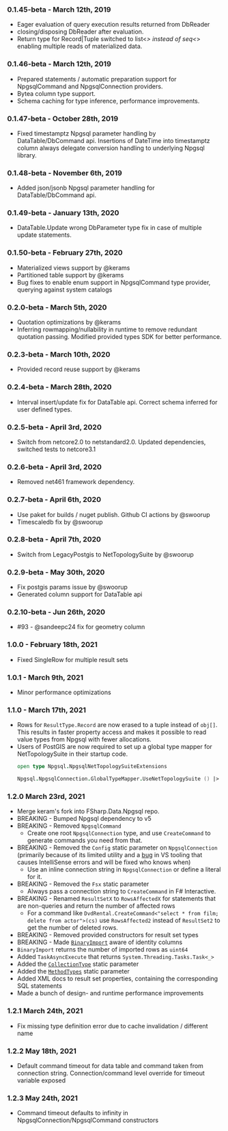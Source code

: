 ### 0.1.45-beta - March 12th, 2019
* Eager evaluation of query execution results returned from DbReader
* closing/disposing DbReader after evaluation.
* Return type for Record|Tuple switched to list<_> instead of seq<_> enabling multiple reads of materialized data.

### 0.1.46-beta - March 12th, 2019
* Prepared statements / automatic preparation support for NpgsqlCommand and NpgsqlConnection providers.
* Bytea column type support.
* Schema caching for type inference, performance improvements.

### 0.1.47-beta - October 28th, 2019
* Fixed timestamptz Npgsql parameter handling by DataTable/DbCommand api. Insertions of DateTime into timestamptz column always delegate conversion handling to underlying Npgsql library.

### 0.1.48-beta - November 6th, 2019
* Added json/jsonb Npgsql parameter handling for DataTable/DbCommand api.

### 0.1.49-beta - January 13th, 2020
* DataTable.Update wrong DbParameter type fix in case of multiple update statements.

### 0.1.50-beta - February 27th, 2020
* Materialized views support by @kerams
* Partitioned table support by @kerams
* Bug fixes to enable enum support in NpgsqlCommand type provider, querying against system catalogs

### 0.2.0-beta - March 5th, 2020
* Quotation optimizations by @kerams
* Inferring rowmapping/nullability in runtime to remove redundant quotation passing. Modified provided types SDK for better performance.

### 0.2.3-beta - March 10th, 2020
* Provided record reuse support by @kerams

### 0.2.4-beta - March 28th, 2020
* Interval insert/update fix for DataTable api. Correct schema inferred for user defined types.

### 0.2.5-beta - April 3rd, 2020
* Switch from netcore2.0 to netstandard2.0. Updated dependencies, switched tests to netcore3.1

### 0.2.6-beta - April 3rd, 2020
* Removed net461 framework dependency.

### 0.2.7-beta - April 6th, 2020
* Use paket for builds / nuget publish. Github CI actions by @swoorup
* Timescaledb fix by @swoorup

### 0.2.8-beta - April 7th, 2020
* Switch from LegacyPostgis to NetTopologySuite by @swoorup

### 0.2.9-beta - May 30th, 2020
* Fix postgis params issue by @swoorup
* Generated column support for DataTable api

### 0.2.10-beta - Jun 26th, 2020
* #93 - @sandeepc24 fix for geometry column

### 1.0.0 - February 18th, 2021
* Fixed SingleRow for multiple result sets

### 1.0.1 - March 9th, 2021
* Minor performance optimizations

### 1.1.0 - March 17th, 2021
* Rows for `ResultType.Record` are now erased to a tuple instead of `obj[]`. This results in faster property access and makes it possible to read value types from Npgsql with fewer allocations.
* Users of PostGIS are now required to set up a global type mapper for NetTopologySuite in their startup code.
  ```fsharp
  open type Npgsql.NpgsqlNetTopologySuiteExtensions

  Npgsql.NpgsqlConnection.GlobalTypeMapper.UseNetTopologySuite () |> ignore
  ```
  
### 1.2.0 March 23rd, 2021
* Merge keram's fork into FSharp.Data.Npgsql repo.
* BREAKING - Bumped Npgsql dependency to v5
* BREAKING - Removed `NpgsqlCommand`
  - Create one root `NpgsqlConnection` type, and use `CreateCommand` to generate commands you need from that.
* BREAKING - Removed the `Config` static parameter on `NpgsqlConnection` (primarily because of its limited utility and a [bug](https://github.com/dotnet/fsharp/issues/9265) in VS tooling that causes IntelliSense errors and will be fixed who knows when)
  - Use an inline connection string in `NpgsqlConnection` or define a literal for it.
* BREAKING - Removed the `Fsx` static parameter
  - Always pass a connection string to `CreateCommand` in F# Interactive.
* BREAKING - Renamed `ResultSetX` to `RowsAffectedX` for statements that are non-queries and return the number of affected rows
  - For a command like `DvdRental.CreateCommand<"select * from film; delete from actor">(cs)` use `RowsAffected2` instead of `ResultSet2` to get the number of deleted rows.
* BREAKING - Removed provided constructors for result set types
* BREAKING - Made [`BinaryImport`](#Bulk-Copy) aware of identity columns
* `BinaryImport` returns the number of imported rows as `uint64`
* Added `TaskAsyncExecute` that returns `System.Threading.Tasks.Task<_>`
* Added the [`CollectionType`](#Collection-types) static parameter
* Added the [`MethodTypes`](#Method-types) static parameter
* Added XML docs to result set properties, containing the corresponding SQL statements
* Made a bunch of design- and runtime performance improvements

### 1.2.1 March 24th, 2021
* Fix missing type definition error due to cache invalidation / different name

### 1.2.2 May 18th, 2021
* Default command timeout for data table and command taken from connection string. Connection/command level override for timeout variable exposed

### 1.2.3 May 24th, 2021
* Command timeout defaults to infinity in NpgsqlConnection/NpgsqlCommand constructors